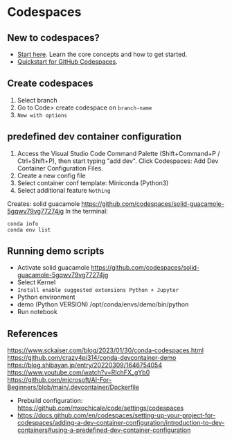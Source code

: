 # Codespaces

## New to codespaces?
* [Start here](https://docs.github.com/en/codespaces). Learn the core concepts and how to get started.
* [Quickstart for GitHub Codespaces](https://docs.github.com/en/codespaces/getting-started/quickstart).

## Create codespaces  
1. Select branch
2. Go to Code> create codespace on `branch-name` 
3. `New with options`

## predefined dev container configuration

1. Access the Visual Studio Code Command Palette (Shift+Command+P / Ctrl+Shift+P), then start typing "add dev". 
Click Codespaces: Add Dev Container Configuration Files.
2. Create a new config file
3. Select container conf template: Miniconda (Python3)
4. Select additional feature `Nothing`


Creates:  solid guacamole  https://github.com/codespaces/solid-guacamole-5gqwv79vg77274jg
In the terminal: 
```
conda info
conda env list
```

## Running demo scripts 
* Activate solid guacamole  https://github.com/codespaces/solid-guacamole-5gqwv79vg77274jg
* Select Kernel
* `Install enable suggested extensions Python + Jupyter`
* Python environment 
* demo (Python VERSION) /opt/conda/envs/demo/bin/python
* Run notebook


## References
https://www.sckaiser.com/blog/2023/01/30/conda-codespaces.html  
https://github.com/crazy4pi314/conda-devcontainer-demo  
https://blog.shibayan.jp/entry/20220309/1646754054  
https://www.youtube.com/watch?v=RIchFX_gYb0  
https://github.com/microsoft/AI-For-Beginners/blob/main/.devcontainer/Dockerfile   
* Prebuild configuration: https://github.com/mxochicale/code/settings/codespaces
* https://docs.github.com/en/codespaces/setting-up-your-project-for-codespaces/adding-a-dev-container-configuration/introduction-to-dev-containers#using-a-predefined-dev-container-configuration

